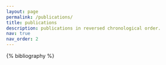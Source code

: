 ```yaml
---
layout: page
permalink: /publications/
title: publications
description: publications in reversed chronological order.
nav: true
nav_order: 2
---
```


<!-- _pages/publications.md -->
<div class="publications">

{% bibliography %}

</div>
